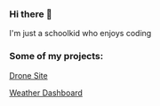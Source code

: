 ### Hi there 👋

I'm just a schoolkid who enjoys coding

### Some of my projects:

[Drone Site](https://dronesite.hopto.org)

[Weather Dashboard](http://dronesite.hopto.org:8080/dashboard)

<!--
**lriley2020/lriley2020** is a ✨ _special_ ✨ repository because its `README.md` (this file) appears on your GitHub profile.

Here are some ideas to get you started:

- 🔭 I’m currently working on ...
- 🌱 I’m currently learning ...
- 👯 I’m looking to collaborate on ...
- 🤔 I’m looking for help with ...
- 💬 Ask me about ...
- 📫 How to reach me: ...
- 😄 Pronouns: ...
- ⚡ Fun fact: ...
-->
